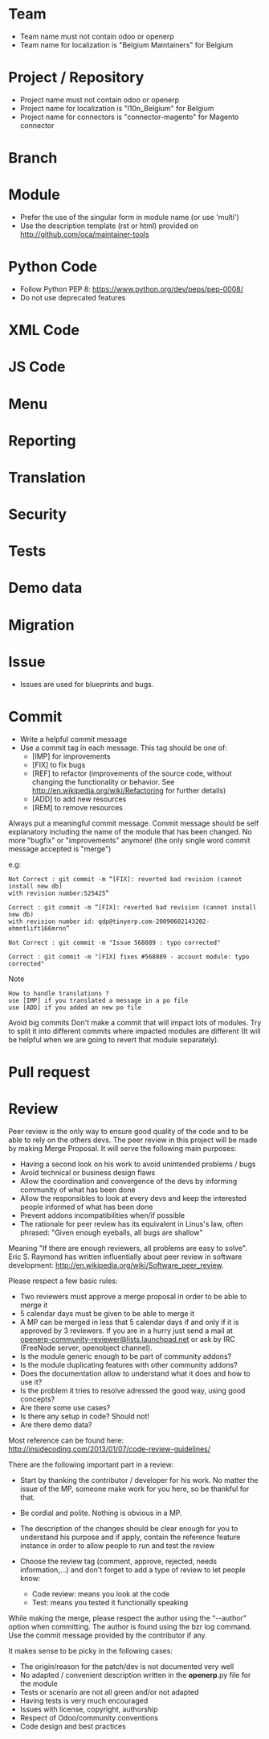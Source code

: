 # Team
* Team name must not contain odoo or openerp
* Team name for localization is "Belgium Maintainers" for Belgium

# Project / Repository
* Project name must not contain odoo or openerp
* Project name for localization is "l10n_Belgium" for Belgium
* Project name for connectors is "connector-magento" for Magento connector

# Branch

# Module
* Prefer the use of the singular form in module name (or use 'multi')
* Use the description template (rst or html) provided on http://github.com/oca/maintainer-tools

# Python Code
* Follow Python PEP 8: https://www.python.org/dev/peps/pep-0008/ 
* Do not use deprecated features

# XML Code

# JS Code

# Menu

# Reporting

# Translation

# Security

# Tests

# Demo data

# Migration

# Issue 
* Issues are used for blueprints and bugs.

# Commit
* Write a helpful commit message
* Use a commit tag in each message. This tag should be one of:
  * [IMP] for improvements
  * [FIX] to fix bugs
  * [REF] to refactor (improvements of the source code, without changing the functionality or behavior. See http://en.wikipedia.org/wiki/Refactoring for further details)
  * [ADD] to add new resources
  * [REM] to remove resources

Always put a meaningful commit message. Commit message should be self explanatory including the name of the module that has been changed. No more "bugfix" or "improvements" anymore! (the only single word commit message accepted is "merge")

e.g:

    Not Correct : git commit -m “[FIX]: reverted bad revision (cannot install new db)
    with revision number:525425”

    Correct : git commit -m “[FIX]: reverted bad revision (cannot install new db)
    with revision number id: qdp@tinyerp.com-20090602143202-ehmntlift166mrnn”

    Not Correct : git commit -m "Issue 568889 : typo corrected"

    Correct : git commit -m "[FIX] fixes #568889 - account module: typo corrected"

Note

    How to handle translations ?
    use [IMP] if you translated a message in a po file
    use [ADD] if you added an new po file

Avoid big commits
Don't make a commit that will impact lots of modules. Try to split it into different commits where impacted modules are different (It will be helpful when we are going to revert that module separately).

# Pull request

# Review
Peer review is the only way to ensure good quality of the code and to be able to rely on the others devs. The peer review in this project will be made by making Merge Proposal. It will serve the following main purposes:

* Having a second look on his work to avoid unintended problems / bugs
* Avoid technical or business design flaws
* Allow the coordination and convergence of the devs by informing community of what has been done
* Allow the responsibles to look at every devs and keep the interested people informed of what has been done
* Prevent addons incompatibilities when/if possible
* The rationale for peer review has its equivalent in Linus's law, often phrased: "Given enough eyeballs, all bugs are shallow"

Meaning "If there are enough reviewers, all problems are easy to solve". Eric S. Raymond has written influentially about peer review in software development: http://en.wikipedia.org/wiki/Software_peer_review.

Please respect a few basic rules:
* Two reviewers must approve a merge proposal in order to be able to merge it
* 5 calendar days must be given to be able to merge it
* A MP can be merged in less that 5 calendar days if and only if it is approved by 3 reviewers. If you are in a hurry just send a mail at openerp-community-reviewer@lists.launchpad.net or ask by IRC (FreeNode server, openobject channel).
* Is the module generic enough to be part of community addons?
* Is the module duplicating features with other community addons?
* Does the documentation allow to understand what it does and how to use it?
* Is the problem it tries to resolve adressed the good way, using good concepts?
* Are there some use cases?
* Is there any setup in code? Should not!
* Are there demo data?

Most reference can be found here: http://insidecoding.com/2013/01/07/code-review-guidelines/

There are the following important part in a review:
* Start by thanking the contributor / developer for his work. No matter the issue of the MP, someone make work for you here, so be thankful for that.
* Be cordial and polite. Nothing is obvious in a MP.
* The description of the changes should be clear enough for you to understand his purpose and if apply, contain the reference feature instance in order to allow people to run and test the review
* Choose the review tag (comment, approve, rejected, needs information,...) and don't forget to add a type of review to let people know:

  * Code review: means you look at the code
  * Test: means you tested it functionally speaking

While making the merge, please respect the author using the “--author” option when committing. The author is found using the bzr log command. Use the commit message provided by the contributor if any.

It makes sense to be picky in the following cases:
* The origin/reason for the patch/dev is not documented very well
* No adapted / convenient description written in the __openerp__.py file for the module
* Tests or scenario are not all green and/or not adapted
* Having tests is very much encouraged
* Issues with license, copyright, authorship
* Respect of Odoo/community conventions
* Code design and best practices